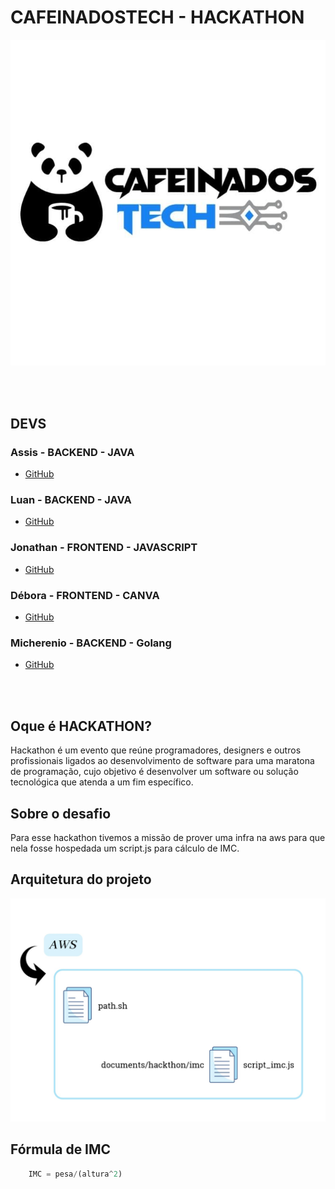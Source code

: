 # CAFEINADOSTECH - HACKATHON 
![logo](/img/LOGO.png)

</br></br>

## DEVS
### Assis - BACKEND - JAVA
* [GitHub](https://github.com/AssisCaetano)
### Luan - BACKEND - JAVA
* [GitHub](https://github.com/Luansaantos)
### Jonathan - FRONTEND - JAVASCRIPT
* [GitHub](https://github.com/JonathanPacheco09)
### Débora - FRONTEND - CANVA
* [GitHub](https://github.com/deboradlss)
### Micherenio - BACKEND - Golang
* [GitHub](https://github.com/Micherenio)

</br></br>

## Oque é HACKATHON?
Hackathon é um evento que reúne programadores, designers e outros
profissionais ligados ao desenvolvimento de software para uma 
maratona de programação, cujo objetivo é desenvolver um software
ou solução tecnológica que atenda a um fim específico.

## Sobre o desafio
Para esse hackathon tivemos a missão de prover uma infra na aws para 
que nela fosse hospedada um script.js para cálculo de IMC.

## Arquitetura do projeto
![infra](/img/infra.jpeg)

## Fórmula de IMC
```javascript
    IMC = pesa/(altura^2)
```